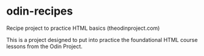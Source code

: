 # odin-recipes
Recipe project to practice HTML basics (theodinproject.com)

This is a project designed to put into practice the foundational HTML course lessons from the Odin Project.
